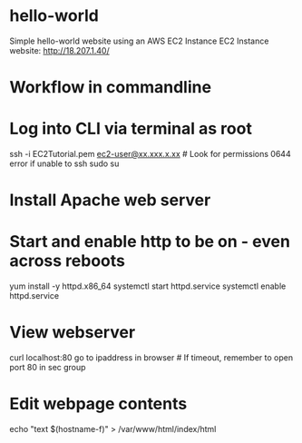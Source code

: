 # hello-world
Simple hello-world website using an AWS EC2 Instance
EC2 Instance website: http://18.207.1.40/

# Workflow in commandline
# Log into CLI via terminal as root 
ssh -i EC2Tutorial.pem ec2-user@xx.xxx.x.xx                 # Look for permissions 0644 error if unable to ssh
sudo su

# Install Apache web server
# Start and enable http to be on - even across reboots
yum install -y httpd.x86_64
systemctl start httpd.service
systemctl enable httpd.service

# View webserver
curl localhost:80
go to ipaddress in browser                                  # If timeout, remember to open port 80 in sec group

# Edit webpage contents 
echo "text $(hostname-f)" > /var/www/html/index/html




